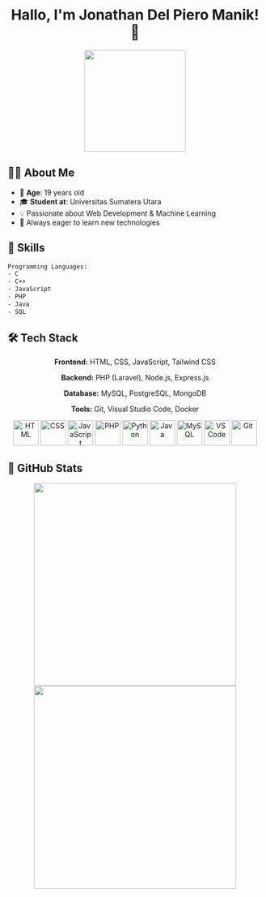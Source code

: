 <div align="center">
    <h1>Hallo, I'm Jonathan Del Piero Manik! 👋</h1>
    <img src="https://media.giphy.com/media/QTfX9Ejfra3ZmNxh6B/giphy.gif" width="200">
</div>

## 👨‍🎓 About Me

- 🎂 **Age**: 19 years old  
- 🎓 **Student at**: Universitas Sumatera Utara
- 💡 Passionate about Web Development & Machine Learning
- 🚀 Always eager to learn new technologies  

## 🚀 Skills

```txt
Programming Languages:
- C
- C++
- JavaScript
- PHP
- Java
- SQL
```

## 🛠️ Tech Stack

<div align="center">
    <p><strong>Frontend:</strong> HTML, CSS, JavaScript, Tailwind CSS</p>
    <p><strong>Backend:</strong> PHP (Laravel), Node.js, Express.js</p>
    <p><strong>Database:</strong> MySQL, PostgreSQL, MongoDB</p>
    <p><strong>Tools:</strong> Git, Visual Studio Code, Docker</p>
</div>

<div align="center">
    <img src="https://cdn.jsdelivr.net/gh/devicons/devicon/icons/html5/html5-original.svg" width="50" alt="HTML"> 
    <img src="https://cdn.jsdelivr.net/gh/devicons/devicon/icons/css3/css3-original.svg" width="50" alt="CSS"> 
    <img src="https://cdn.jsdelivr.net/gh/devicons/devicon/icons/javascript/javascript-original.svg" width="50" alt="JavaScript"> 
    <img src="https://cdn.jsdelivr.net/gh/devicons/devicon/icons/php/php-original.svg" width="50" alt="PHP"> 
    <img src="https://cdn.jsdelivr.net/gh/devicons/devicon/icons/python/python-original.svg" width="50" alt="Python"> 
    <img src="https://cdn.jsdelivr.net/gh/devicons/devicon/icons/java/java-original.svg" width="50" alt="Java"> 
    <img src="https://cdn.jsdelivr.net/gh/devicons/devicon/icons/mysql/mysql-original.svg" width="50" alt="MySQL"> 
    <img src="https://cdn.jsdelivr.net/gh/devicons/devicon/icons/vscode/vscode-original.svg" width="50" alt="VS Code"> 
    <img src="https://cdn.jsdelivr.net/gh/devicons/devicon/icons/git/git-original.svg" width="50" alt="Git"> 
</div>


## 🌟 GitHub Stats

<div align="center">
    <img src="https://github-readme-stats.vercel.app/api?username=JonathanManik&show_icons=true&theme=tokyonight" width="400">
    <img src="https://github-readme-streak-stats.herokuapp.com/?user=JonathanManik&theme=tokyonight" width="400">
</div>
